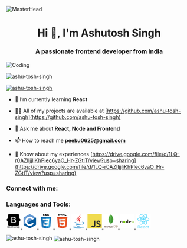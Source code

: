 ![MasterHead](https://media2.giphy.com/headers/GitHub/w8ZJLtJbmuph.gif)

<h1 align="center">Hi 👋, I'm Ashutosh Singh</h1>
<h3 align="center">A passionate frontend developer from India</h3>
<img align="center" alt="Coding" width="400" src="https://i.gifer.com/39Cg.gif">

<p align="left"> <img src="https://komarev.com/ghpvc/?username=ashu-tosh-singh&label=Profile%20views&color=0e75b6&style=flat" alt="ashu-tosh-singh" /> </p>

<p align="left"> <a href="https://github.com/ryo-ma/github-profile-trophy"><img src="https://github-profile-trophy.vercel.app/?username=ashu-tosh-singh" alt="ashu-tosh-singh" /></a> </p>

- 🌱 I’m currently learning **React**

- 👨‍💻 All of my projects are available at [https://github.com/ashu-tosh-singh](https://github.com/ashu-tosh-singh)

- 💬 Ask me about **React, Node and Frontend**

- 📫 How to reach me **peeku0625@gmail.com**

- 📄 Know about my experiences [https://drive.google.com/file/d/1LQ-r0AZlIjjliKhPlec6yaO_Hr-ZGtIT/view?usp=sharing](https://drive.google.com/file/d/1LQ-r0AZlIjjliKhPlec6yaO_Hr-ZGtIT/view?usp=sharing)

<h3 align="left">Connect with me:</h3>
<p align="left">
</p>

<h3 align="left">Languages and Tools:</h3>
<p align="left"> <a href="https://getbootstrap.com" target="_blank" rel="noreferrer"> <img src="https://raw.githubusercontent.com/devicons/devicon/master/icons/bootstrap/bootstrap-plain-wordmark.svg" alt="bootstrap" width="40" height="40"/> </a> <a href="https://www.cprogramming.com/" target="_blank" rel="noreferrer"> <img src="https://raw.githubusercontent.com/devicons/devicon/master/icons/c/c-original.svg" alt="c" width="40" height="40"/> </a> <a href="https://www.w3schools.com/css/" target="_blank" rel="noreferrer"> <img src="https://raw.githubusercontent.com/devicons/devicon/master/icons/css3/css3-original-wordmark.svg" alt="css3" width="40" height="40"/> </a> <a href="https://www.w3.org/html/" target="_blank" rel="noreferrer"> <img src="https://raw.githubusercontent.com/devicons/devicon/master/icons/html5/html5-original-wordmark.svg" alt="html5" width="40" height="40"/> </a> <a href="https://www.java.com" target="_blank" rel="noreferrer"> <img src="https://raw.githubusercontent.com/devicons/devicon/master/icons/java/java-original.svg" alt="java" width="40" height="40"/> </a> <a href="https://developer.mozilla.org/en-US/docs/Web/JavaScript" target="_blank" rel="noreferrer"> <img src="https://raw.githubusercontent.com/devicons/devicon/master/icons/javascript/javascript-original.svg" alt="javascript" width="40" height="40"/> </a> <a href="https://www.mongodb.com/" target="_blank" rel="noreferrer"> <img src="https://raw.githubusercontent.com/devicons/devicon/master/icons/mongodb/mongodb-original-wordmark.svg" alt="mongodb" width="40" height="40"/> </a> <a href="https://nodejs.org" target="_blank" rel="noreferrer"> <img src="https://raw.githubusercontent.com/devicons/devicon/master/icons/nodejs/nodejs-original-wordmark.svg" alt="nodejs" width="40" height="40"/> </a> <a href="https://reactjs.org/" target="_blank" rel="noreferrer"> <img src="https://raw.githubusercontent.com/devicons/devicon/master/icons/react/react-original-wordmark.svg" alt="react" width="40" height="40"/> </a> </p>

<p><img align="left" src="https://github-readme-stats.vercel.app/api/top-langs?username=ashu-tosh-singh&show_icons=true&locale=en&layout=compact" alt="ashu-tosh-singh" /></p>

<p>&nbsp;<img align="center" src="https://github-readme-stats.vercel.app/api?username=ashu-tosh-singh&show_icons=true&locale=en" alt="ashu-tosh-singh" /></p>

